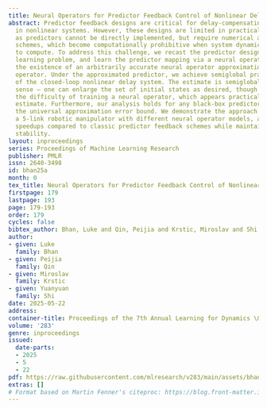 ```yaml
---
title: Neural Operators for Predictor Feedback Control of Nonlinear Delay Systems
abstract: Predictor feedback designs are critical for delay-compensating controllers
  in nonlinear systems. However, these designs are limited in practical applications
  as predictors cannot be directly implemented, but require numerical approximation
  schemes, which become computationally prohibitive when system dynamics are expensive
  to compute. To address this challenge, we recast the predictor design as an operator
  learning problem, and learn the predictor mapping via a neural operator. We prove
  the existence of an arbitrarily accurate neural operator approximation of the predictor
  operator. Under the approximated predictor, we achieve semiglobal practical stability
  of the closed-loop nonlinear delay system. The estimate is semiglobal in a unique
  sense — one can enlarge the set of initial states as desired, though this increases
  the difficulty of training a neural operator, which appears practically in the stability
  estimate. Furthermore, our analysis holds for any black-box predictor satisfying
  the universal approximation error bound. We demonstrate the approach by controlling
  a 5-link robotic manipulator with different neural operator models, achieving significant
  speedups compared to classic predictor feedback schemes while maintaining closed-loop
  stability.
layout: inproceedings
series: Proceedings of Machine Learning Research
publisher: PMLR
issn: 2640-3498
id: bhan25a
month: 0
tex_title: Neural Operators for Predictor Feedback Control of Nonlinear Delay Systems
firstpage: 179
lastpage: 193
page: 179-193
order: 179
cycles: false
bibtex_author: Bhan, Luke and Qin, Peijia and Krstic, Miroslav and Shi, Yuanyuan
author:
- given: Luke
  family: Bhan
- given: Peijia
  family: Qin
- given: Miroslav
  family: Krstic
- given: Yuanyuan
  family: Shi
date: 2025-05-22
address:
container-title: Proceedings of the 7th Annual Learning for Dynamics \& Control Conference
volume: '283'
genre: inproceedings
issued:
  date-parts:
  - 2025
  - 5
  - 22
pdf: https://raw.githubusercontent.com/mlresearch/v283/main/assets/bhan25a/bhan25a.pdf
extras: []
# Format based on Martin Fenner's citeproc: https://blog.front-matter.io/posts/citeproc-yaml-for-bibliographies/
---
```

